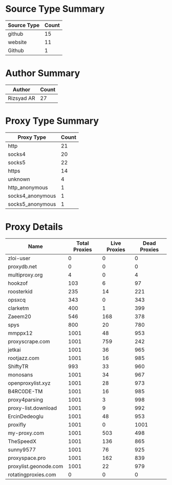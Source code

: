 # Source Type Summary

| Source Type | Count |
|-------------|-------|
| github | 15 |
| website | 11 |
| Github | 1 |


# Author Summary

| Author | Count |
|--------|-------|
| Rizsyad AR | 27 |


# Proxy Type Summary

| Proxy Type | Count |
|------------|-------|
| http | 21 |
| socks4 | 20 |
| socks5 | 22 |
| https | 14 |
| unknown | 4 |
| http_anonymous | 1 |
| socks4_anonymous | 1 |
| socks5_anonymous | 1 |


# Proxy Details

| Name | Total Proxies | Live Proxies | Dead Proxies |
|------|---------------|--------------|---------------|
| zloi-user | 0 | 0 | 0 |
| proxydb.net | 0 | 0 | 0 |
| multiproxy.org | 4 | 0 | 4 |
| hookzof | 103 | 6 | 97 |
| roosterkid | 235 | 14 | 221 |
| opsxcq | 343 | 0 | 343 |
| clarketm | 400 | 1 | 399 |
| Zaeem20 | 546 | 168 | 378 |
| spys | 800 | 20 | 780 |
| mmppx12 | 1001 | 48 | 953 |
| proxyscrape.com | 1001 | 759 | 242 |
| jetkai | 1001 | 36 | 965 |
| rootjazz.com | 1001 | 16 | 985 |
| ShiftyTR | 993 | 33 | 960 |
| monosans | 1001 | 34 | 967 |
| openproxylist.xyz | 1001 | 28 | 973 |
| B4RC0DE-TM | 1001 | 16 | 985 |
| proxy4parsing | 1001 | 3 | 998 |
| proxy-list.download | 1001 | 9 | 992 |
| ErcinDedeoglu | 1001 | 48 | 953 |
| proxifly | 1001 | 0 | 1001 |
| my-proxy.com | 1001 | 503 | 498 |
| TheSpeedX | 1001 | 136 | 865 |
| sunny9577 | 1001 | 76 | 925 |
| proxyspace.pro | 1001 | 162 | 839 |
| proxylist.geonode.com | 1001 | 22 | 979 |
| rotatingproxies.com | 0 | 0 | 0 |
